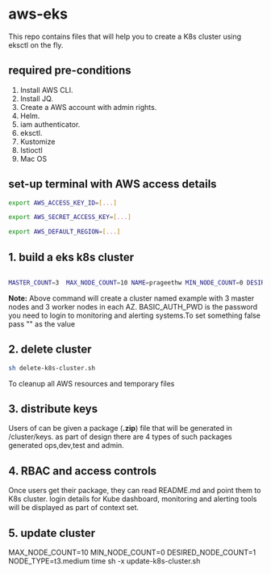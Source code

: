 # aws-eks

This repo contains files that will help you to create a K8s cluster using eksctl on the fly.

## required pre-conditions

1. Install AWS CLI.
2. Install JQ.
3. Create a AWS account with admin rights.
4. Helm.
5. iam authenticator.
6. eksctl.
7. Kustomize
8. Istioctl
9. Mac OS

## set-up terminal with AWS access details

```bash
export AWS_ACCESS_KEY_ID=[...]

export AWS_SECRET_ACCESS_KEY=[...]

export AWS_DEFAULT_REGION=[...]
```

## 1.  build a eks k8s cluster

```bash

MASTER_COUNT=3  MAX_NODE_COUNT=10 NAME=prageethw MIN_NODE_COUNT=0 DESIRED_NODE_COUNT=1 NODE_TYPE=t3.medium MY_ORG_DNS_NAME=prageethw.co USE_HELM=true UPDATE_ISTIO_MESH="" INSTALL_ISTIO_MESH=true BASIC_AUTH_PWD=abcd1234 time sh -x build-k8s-cluster.sh

```

**Note:**
Above command will create a cluster named example with 3 master nodes and 3 worker nodes in each AZ.
BASIC_AUTH_PWD is the password you need to login to monitoring and alerting systems.To set something false pass "" as the value

## 2.  delete cluster

```bash
sh delete-k8s-cluster.sh
```

To cleanup all AWS resources and temporary files

## 3. distribute keys

Users of can be given a package (**.zip**) file that will be generated in /cluster/keys. as part of design there are 4 types of such packages generated ops,dev,test and admin.

## 4. RBAC and access controls

Once users get their package, they can read README.md and point them to K8s cluster. login details for Kube dashboard,
monitoring and alerting tools will be displayed as part of context set.

## 5. update cluster

MAX_NODE_COUNT=10  MIN_NODE_COUNT=0 DESIRED_NODE_COUNT=1 NODE_TYPE=t3.medium time sh -x update-k8s-cluster.sh
